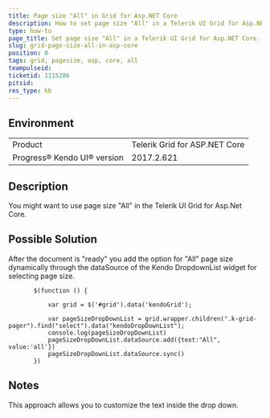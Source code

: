 ```yaml
---
title: Page size "All" in Grid for Asp.NET Core
description: How to set page size "All" in a Telerik UI Grid for Asp.NET Core.
type: how-to
page_title: Set page size "All" in a Telerik UI Grid for Asp.NET Core.
slug: grid-page-size-all-in-asp-core
position: 0
tags: grid, pagesize, asp, core, all
teampulseid:
ticketid: 1115286
pitsid:
res_type: kb
---
```


## Environment

<table>
 <tr>
  <td>Product</td>
  <td>Telerik Grid for ASP.NET Core</td>
 </tr>
 <tr>
  <td>Progress® Kendo UI® version</td>
  <td>2017.2.621</td>
 </tr>
</table>

## Description

You might want to use page size "All" in the Telerik UI Grid for Asp.Net Core.

## Possible Solution

After the document is "ready" you add the option for "All" page size dynamically through the dataSource of the Kendo DropdownList widget for selecting page size.

 ```       
        $(function () {

            var grid = $('#grid').data('kendoGrid');
            
            var pageSizeDropDownList = grid.wrapper.children(".k-grid-pager").find("select").data("kendoDropDownList");
            console.log(pageSizeDropDownList)
            pageSizeDropDownList.dataSource.add({text:"All", value:'all'})
            pageSizeDropDownList.dataSource.sync()      
        })
 ```

 ## Notes

This approach allows you to customize the text inside the drop down.